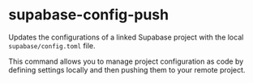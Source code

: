 # supabase-config-push

Updates the configurations of a linked Supabase project with the local `supabase/config.toml` file.

This command allows you to manage project configuration as code by defining settings locally and then pushing them to your remote project.
